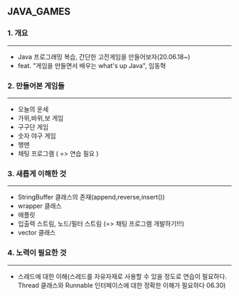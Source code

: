## JAVA_GAMES

### 1. 개요
-----------
 - Java 프로그래밍 복습, 간단한 고전게임을 만들어보자(20.06.18~)
 - feat. "게임을 만들면서 배우는 what's up Java", 임동혁


### 2. 만들어본 게임들
-----------
 - 오늘의 운세
 - 가위,바위,보 게임
 - 구구단 게임
 - 숫자 야구 게임
 - 행맨
 - 채팅 프로그램 ( => 연습 필요 )


### 3. 새롭게 이해한 것
-----------
 - StringBuffer 클래스의 존재(append,reverse,insert())
 - wrapper 클래스
 - 애플릿
 - 입출력 스트림, 노드/필터 스트림 (=> 채팅 프로그램 개발하기!!!)
 - vector 클래스

### 4. 노력이 필요한 것
----------
 - 스레드에 대한 이해(스레드를 자유자재로 사용할 수 있을 정도로 연습이 필요하다. Thread 클래스와 Runnable 인터페이스에 대한 정확한 이해가 필요하다 06.30)
